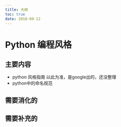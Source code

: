 ```yaml
---
title: 大纲
toc: true
date: 2018-09-12
---
```

# Python 编程风格


## 主要内容


- python 风格指南 以此为准，是google出的，还没整理
- python中的命名规范


## 需要消化的


## 需要补充的
